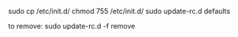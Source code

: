 sudo cp <script-name> /etc/init.d/
chmod 755 /etc/init.d/<script-name> 
sudo update-rc.d <script-name> defaults

to remove:
sudo update-rc.d -f <script-name> remove


